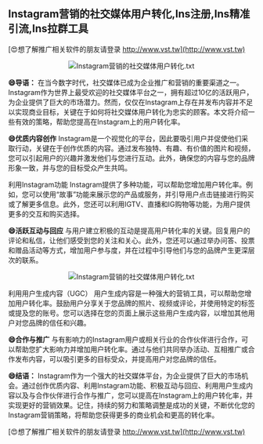 ## **Instagram营销的社交媒体用户转化,Ins注册,Ins精准引流,Ins拉群工具**

[😍想了解推广相关软件的朋友请登录 http://www.vst.tw](http://www.vst.tw)

 <center><img src="https://vst.tw/MP4/tuiguang/png/6.png" alt="Instagram营销的社交媒体用户转化.txt"></center>

**😄导语：**
在当今数字时代，社交媒体已成为企业推广和营销的重要渠道之一。Instagram作为世界上最受欢迎的社交媒体平台之一，拥有超过10亿的活跃用户，为企业提供了巨大的市场潜力。然而，仅仅在Instagram上存在并发布内容并不足以实现商业目标，关键在于如何将社交媒体用户转化为忠实的顾客。本文将介绍一些有效的策略，帮助您提高在Instagram上的用户转化率。

**😄优质内容创作**
Instagram是一个视觉化的平台，因此要吸引用户并促使他们采取行动，关键在于创作优质的内容。通过发布独特、有趣、有价值的图片和视频，您可以引起用户的兴趣并激发他们与您进行互动。此外，确保您的内容与您的品牌形象一致，并与您的目标受众产生共鸣。

利用Instagram功能
Instagram提供了多种功能，可以帮助您增加用户转化率。例如，您可以使用“故事”功能来展示您的产品或服务，并引导用户点击链接进行购买或了解更多信息。此外，您还可以利用IGTV、直播和IG购物等功能，为用户提供更多的交互和购买选择。

**😄活跃互动与回应**
与用户建立积极的互动是提高用户转化率的关键。回复用户的评论和私信，让他们感受到您的关注和关心。此外，您还可以通过举办问答、投票和赠品活动等方式，增加用户参与度，并在过程中引导他们与您的品牌产生更深层次的联系。

 <center><img src="https://vst.tw/MP4/tuiguang/png/2.png" alt="Instagram营销的社交媒体用户转化.txt"></center>

利用用户生成内容（UGC）
用户生成内容是一种强大的营销工具，可以帮助您增加用户转化率。鼓励用户分享关于您品牌的照片、视频或评论，并使用特定的标签或提及您的账号。您可以选择在您的页面上展示这些用户生成内容，以增加其他用户对您品牌的信任和兴趣。

**😄合作与推广**
与有影响力的Instagram用户或相关行业的合作伙伴进行合作，可以帮助您扩大影响力并增加用户转化率。通过与他们共同举办活动、互相推广或合作发布内容，可以吸引更多的目标受众，并提高用户对您品牌的信任。

**😄结语：**
Instagram作为一个强大的社交媒体平台，为企业提供了巨大的市场机会。通过创作优质内容、利用Instagram功能、积极互动与回应、利用用户生成内容以及与合作伙伴进行合作与推广，您可以提高在Instagram上的用户转化率，并实现更好的营销效果。记住，持续的努力和策略调整是成功的关键，不断优化您的Instagram营销策略，将帮助您获得更多的商业机会和更高的转化率。

[😍想了解推广相关软件的朋友请登录 http://www.vst.tw](http://www.vst.tw)




